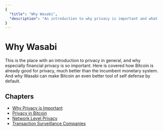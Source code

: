 ```yaml
---
{
  "title": "Why Wasabi",
  "description": "An introduction to why privacy is important and what problems Wasabi solves. This is the Wasabi documentation, an archive of knowledge about the open-source, non-custodial and privacy-focused Bitcoin wallet for desktop."
}
---
```


# Why Wasabi

This is the place with an introduction to privacy in general, and why especially financial privacy is so important.
Here is covered how Bitcoin is already good for privacy, much better than the incumbent monetary system.
And why Wasabi can make Bitcoin an even better tool of self defense by default.

## Chapters

- [Why Privacy is Important](/why-wasabi/WhyPrivacyImportant.md)
- [Privacy in Bitcoin](/why-wasabi/BitcoinPrivacy.md)
- [Network Level Privacy](/why-wasabi/NetworkLevelPrivacy.md)
- [Transaction Surveillance Companies](/why-wasabi/TransactionSurveillanceCompanies.md)

